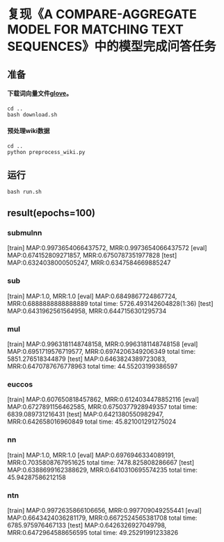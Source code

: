 # 复现《A COMPARE-AGGREGATE MODEL FOR MATCHING TEXT SEQUENCES》中的模型完成问答任务

## 准备

#### 下载词向量文件[glove](../download.sh)。

```
cd ..
bash download.sh
```

#### 预处理wiki数据

```
cd ..
python preprocess_wiki.py
```

## 运行

```
bash run.sh
```

## result(epochs=100) 
### submulnn 
[train] MAP:0.9973654066437572, MRR:0.9973654066437572
[eval] MAP:0.674152809271857, MRR:0.6750787351977828
[test] MAP:0.6324038000505247, MRR:0.6347584669885247

### sub
[train] MAP:1.0, MRR:1.0
[eval] MAP:0.6849867724867724, MRR:0.6888888888888889
total time:   5726.493142604828(1:36)
[test] MAP:0.6431962561564958, MRR:0.6447156301295734

### mul 
[train] MAP:0.9963181148748158, MRR:0.9963181148748158
[eval] MAP:0.6951719576719577, MRR:0.6974206349206349
total time:   5851.276518344879
[test] MAP:0.6463824389723083, MRR:0.6470787676778963
total time:   44.55203199386597

### euccos
[train] MAP:0.607650818457862, MRR:0.6124034478852116
[eval] MAP:0.6727891156462585, MRR:0.6750377928949357
total time:   6839.089731216431
[test] MAP:0.6421380550982947, MRR:0.642658016960849
total time:   45.821001291275024

### nn
[train] MAP:1.0, MRR:1.0
[eval] MAP:0.6976946334089191, MRR:0.7035808767951625
total time:   7478.825808286667
[test] MAP:0.6388699162388629, MRR:0.6410310695574235
total time:   45.94287586212158

### ntn
[train] MAP:0.9972635866106656, MRR:0.997709049255441
[eval] MAP:0.6643424036281179, MRR:0.6672524565381708
total time:   6785.975976467133
[test] MAP:0.6426326927049798, MRR:0.6472964588656595
total time:   49.25291991233826

